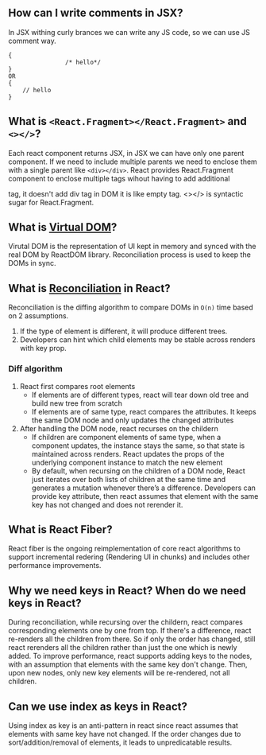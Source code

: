 ## How can I write comments in JSX?
In JSX withing curly brances we can write any JS code, so we can use JS comment way.
```
{
                /* hello*/
}
OR
{
    // hello
}
```

## What is `<React.Fragment></React.Fragment>` and `<></>`?
Each react component returns JSX, in JSX we can have only one parent component. If we need to include multiple parents we need to enclose them with a single parent like `<div></div>`.
React provides React.Fragment component to enclose multiple tags wihout having to add additional <div> tag, it doesn't add div tag in DOM it is like empty tag. 
<></> is syntactic sugar for React.Fragment.

## What is [Virtual DOM](https://reactjs.org/docs/faq-internals.html)?
Virutal DOM is the representation of UI kept in memory and synced with the real DOM by ReactDOM library.
Reconciliation process is used to keep the DOMs in sync.

## What is [Reconciliation](https://reactjs.org/docs/reconciliation.html) in React?
Reconciliation is the diffing algorithm to compare DOMs in `O(n)` time based on 2 assumptions.
1. If the type of element is different, it will produce different trees.
2. Developers can hint which child elements may be stable across renders with key prop.
### Diff algorithm
1. React first compares root elements
    * If elements are of different types, react will tear down old tree and build new tree from scratch
    * If elements are of same type, react compares the attributes. It keeps the same DOM node and only updates the changed attributes 
2. After handling the DOM node, react recurses on the childern
    * If children are component elements of same type, when a component updates, the instance stays the same, so that state is maintained across renders. React updates the props of the underlying component instance to match the new element
    * By default, when recursing on the children of a DOM node, React just iterates over both lists of children at the same time and generates a mutation whenever there’s a difference. Developers can provide key attribute, then react assumes that element with the same key has not changed and does not rerender it.
    
## What is React Fiber?
React fiber is the ongoing reimplementation of core react algorithms to support incremental redering (Rendering UI in chunks) and includes other performance improvements.


## Why we need keys in React? When do we need keys in React?
During reconciliation, while recursing over the childern, react compares corresponding elements one by one from top. If there's a difference, react re-renders all the children from there. So if only the order has changed, still react rerenders all the children rather than just the one which is newly added. To improve performance, react supports adding keys to the nodes, with an assumption that elements with the same key don't change. Then, upon new nodes, only new key elements will be re-rendered, not all children.

## Can we use index as keys in React?
Using index as key is an anti-pattern in react since react assumes that elements with same key have not changed. If the order changes due to sort/addition/removal of elements, it leads to unpredicatable results.